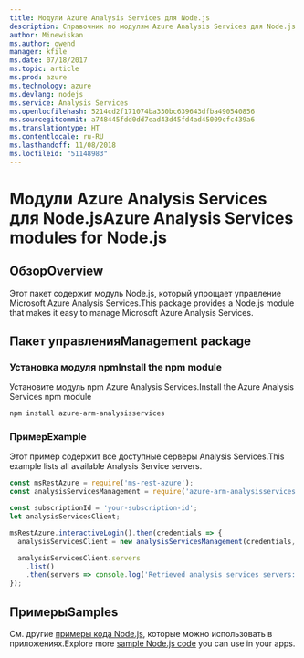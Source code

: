 ```yaml
---
title: Модули Azure Analysis Services для Node.js
description: Справочник по модулям Azure Analysis Services для Node.js
author: Minewiskan
ms.author: owend
manager: kfile
ms.date: 07/18/2017
ms.topic: article
ms.prod: azure
ms.technology: azure
ms.devlang: nodejs
ms.service: Analysis Services
ms.openlocfilehash: 5214cd2f171074ba330bc639643dfba490540856
ms.sourcegitcommit: a748445fdd0dd7ead43d45fd4ad45009cfc439a6
ms.translationtype: HT
ms.contentlocale: ru-RU
ms.lasthandoff: 11/08/2018
ms.locfileid: "51148983"
---
```

# <a name="azure-analysis-services-modules-for-nodejs"></a><span data-ttu-id="69382-103">Модули Azure Analysis Services для Node.js</span><span class="sxs-lookup"><span data-stu-id="69382-103">Azure Analysis Services modules for Node.js</span></span>

## <a name="overview"></a><span data-ttu-id="69382-104">Обзор</span><span class="sxs-lookup"><span data-stu-id="69382-104">Overview</span></span>
<span data-ttu-id="69382-105">Этот пакет содержит модуль Node.js, который упрощает управление Microsoft Azure Analysis Services.</span><span class="sxs-lookup"><span data-stu-id="69382-105">This package provides a Node.js module that makes it easy to manage Microsoft Azure Analysis Services.</span></span>

## <a name="management-package"></a><span data-ttu-id="69382-106">Пакет управления</span><span class="sxs-lookup"><span data-stu-id="69382-106">Management package</span></span>

### <a name="install-the-npm-module"></a><span data-ttu-id="69382-107">Установка модуля npm</span><span class="sxs-lookup"><span data-stu-id="69382-107">Install the npm module</span></span>

<span data-ttu-id="69382-108">Установите модуль npm Azure Analysis Services.</span><span class="sxs-lookup"><span data-stu-id="69382-108">Install the Azure Analysis Services npm module</span></span>

```bash
npm install azure-arm-analysisservices
```

### <a name="example"></a><span data-ttu-id="69382-109">Пример</span><span class="sxs-lookup"><span data-stu-id="69382-109">Example</span></span>

<span data-ttu-id="69382-110">Этот пример содержит все доступные серверы Analysis Services.</span><span class="sxs-lookup"><span data-stu-id="69382-110">This example lists all available Analysis Service servers.</span></span>

```javascript
const msRestAzure = require('ms-rest-azure');
const analysisServicesManagement = require('azure-arm-analysisservices');

const subscriptionId = 'your-subscription-id';
let analysisServicesClient;

msRestAzure.interactiveLogin().then(credentials => {
  analysisServicesClient = new analysisServicesManagement(credentials, subscriptionId);

  analysisServicesClient.servers
    .list()
    .then(servers => console.log('Retrieved analysis services servers: ', servers));
});
```

## <a name="samples"></a><span data-ttu-id="69382-111">Примеры</span><span class="sxs-lookup"><span data-stu-id="69382-111">Samples</span></span>

<span data-ttu-id="69382-112">См. другие [примеры кода Node.js](https://azure.microsoft.com/resources/samples/?platform=nodejs), которые можно использовать в приложениях.</span><span class="sxs-lookup"><span data-stu-id="69382-112">Explore more [sample Node.js code](https://azure.microsoft.com/resources/samples/?platform=nodejs) you can use in your apps.</span></span>
